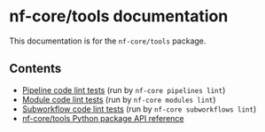 # nf-core/tools documentation

This documentation is for the `nf-core/tools` package.

## Contents

- [Pipeline code lint tests](./pipeline_lint_tests/) (run by `nf-core pipelines lint`)
- [Module code lint tests](./module_lint_tests/) (run by `nf-core modules lint`)
- [Subworkflow code lint tests](./subworkflow_lint_tests/) (run by `nf-core subworkflows lint`)
- [nf-core/tools Python package API reference](./api/)
